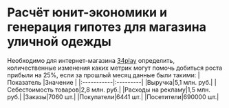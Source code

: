 # Расчёт юнит-экономики и генерация гипотез для магазина уличной одежды

Необходимо для интернет-магазина [34play](https://www.34play.me/) определить, количественные изменения каких метрик могут помочь добиться роста прибыли на 25%, если за прошлый месяц данные были такими:
|Показатель |Значение |
|:-----------|:---------|
|Выручка|5,1 млн. руб.|
|Себестоимость товаров|2,8 млн. руб.|
|Расходы на рекламу|1,5 млн. руб.|
|Заказы|7060 шт.|
|Покупатели|6441 шт.|
|Посетители|690000 шт.|

